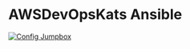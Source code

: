 # AWSDevOpsKats Ansible

[![Config Jumpbox](https://github.com/stuartshay/AzureDevOpsKats/actions/workflows/config-jumpbox.yml/badge.svg)](https://github.com/stuartshay/AzureDevOpsKats/actions/workflows/config-jumpbox.yml)
